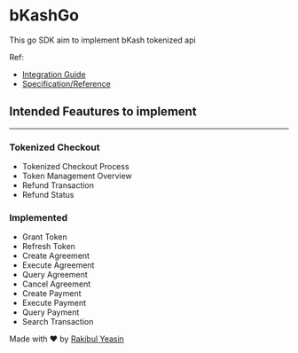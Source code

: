 # bKashGo

This go SDK aim to implement bKash tokenized api

Ref:
- [Integration Guide](https://developer.bka.sh/docs/tokenized-checkout-process)
- [Specification/Reference](https://developer.bka.sh/reference)

## Intended Feautures to implement
---
### __Tokenized Checkout__

- Tokenized Checkout Process
- Token Management Overview
- Refund Transaction
- Refund Status

### __Implemented__
- Grant Token
- Refresh Token
- Create Agreement
- Execute Agreement
- Query Agreement
- Cancel Agreement
- Create Payment
- Execute Payment
- Query Payment
- Search Transaction

Made with ❤️ by [Rakibul Yeasin](https://facebook.com/dreygur)